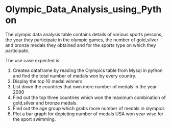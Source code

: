 # Olympic_Data_Analysis_using_Python

The olympic data analysis table contains details of various sports persons, the year they participate in the olympic games,
the number of gold,silver and bronze medals they obtained and for the sports type on which they participate.

The use case expected is 

1. Createa dataframe by reading the Olympics table from Mysql in python and find the total number of medals won by every country.
2. Display the top 10 medal winners 
3. List down the countries that own more number of medals in the year 2000
4. Find out the top three countries which won the maximum combination of gold,silver and bronze medals.
5. Find out the age group which grabs more number of medals in olympics
6. Plot a bar graph for depicting number of medals USA won year wise for the sport swimming.

